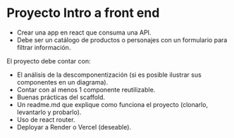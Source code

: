 # Proyecto Intro a front end

* Crear una app en react que consuma una API.
* Debe ser un catálogo de productos o personajes con un formulario para filtrar información.

El proyecto debe contar con:

* El análisis de la descomponentización (si es posible ilustrar sus componentes en un diagrama).
* Contar con al menos 1 componente reutilizable.
* Buenas prácticas del scaffold.
* Un readme.md que explique como funciona el proyecto (clonarlo, levantarlo y probarlo).
* Uso de react router.
* Deployar a Render o Vercel (deseable).
